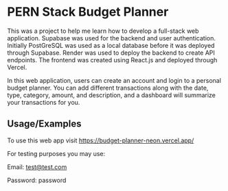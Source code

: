 
# PERN Stack Budget Planner

This was a project to help me learn how to develop a full-stack web application. Supabase was used for the backend and user authentication. Initially PostGreSQL was used as a local database before it was deployed through Supabase. Render was used to deploy the backend to create API endpoints. The frontend was created using React.js and deployed through Vercel.

In this web application, users can create an account and login to a personal budget planner. You can add different transactions along with the date, type, category, amount, and description, and a dashboard will summarize your transactions for you.




## Usage/Examples

To use this web app visit https://budget-planner-neon.vercel.app/

For testing purposes you may use:

Email: test@test.com

Password: password

